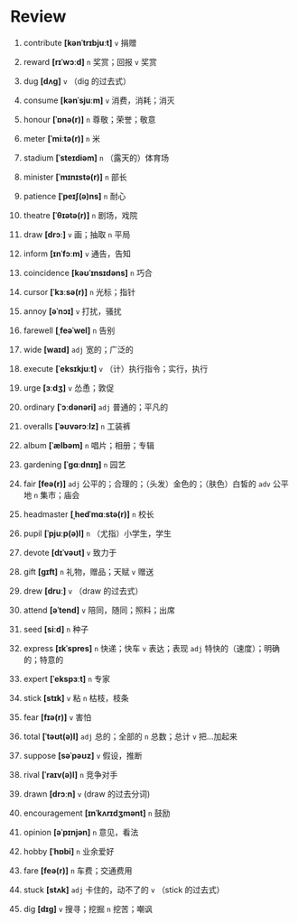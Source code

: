 # Review
1. contribute **[kənˈtrɪbjuːt]** `v` 捐赠

2. reward **[rɪˈwɔːd]** `n` 奖赏；回报 `v` 奖赏

3. dug **[dʌɡ]** `v` （dig 的过去式）

4. consume **[kənˈsjuːm]** `v` 消费，消耗；消灭

5. honour **[ˈɒnə(r)]** `n` 尊敬；荣誉；敬意

6. meter **[ˈmiːtə(r)]** `n` 米

7. stadium **[ˈsteɪdiəm]** `n` （露天的）体育场

8. minister **[ˈmɪnɪstə(r)]** `n` 部长

9. patience **[ˈpeɪʃ(ə)ns]** `n` 耐心

10. theatre **[ˈθɪətə(r)]** `n` 剧场，戏院

11. draw **[drɔː]** `v` 画；抽取 `n` 平局

12. inform **[ɪnˈfɔːm]** `v` 通告，告知

13. coincidence **[kəʊˈɪnsɪdəns]** `n` 巧合

14. cursor **[ˈkɜːsə(r)]** `n` 光标；指针

15. annoy **[əˈnɔɪ]** `v` 打扰，骚扰

16. farewell **[ˌfeəˈwel]** `n` 告别

17. wide **[waɪd]** `adj` 宽的；广泛的

18. execute **[ˈeksɪkjuːt]** `v` （计）执行指令；实行，执行

19. urge **[ɜːdʒ]** `v` 怂恿；敦促

20. ordinary **[ˈɔːdənəri]** `adj` 普通的；平凡的

21. overalls **[ˈəʊvərɔːlz]** `n` 工装裤

22. album **[ˈælbəm]** `n` 唱片；相册；专辑

23. gardening **[ˈɡɑːdnɪŋ]** `n` 园艺

24. fair **[feə(r)]** `adj` 公平的；合理的；（头发）金色的；（肤色）白皙的 `adv` 公平地 `n` 集市；庙会

25. headmaster **[ˌhedˈmɑːstə(r)]** `n` 校长

26. pupil **[ˈpjuːp(ə)l]** `n` （尤指）小学生，学生

27. devote **[dɪˈvəʊt]** `v` 致力于

28. gift **[ɡɪft]** `n` 礼物，赠品；天赋 `v` 赠送

29. drew **[druː]** `v` （draw 的过去式）

30. attend **[əˈtend]** `v` 陪同，随同；照料；出席

31. seed **[siːd]** `n` 种子

32. express **[ɪkˈspres]** `n` 快递；快车 `v` 表达；表现 `adj` 特快的（速度）；明确的；特意的

33. expert **[ˈekspɜːt]** `n` 专家

34. stick **[stɪk]** `v` 粘 `n` 枯枝，枝条

35. fear **[fɪə(r)]** `v` 害怕

36. total **[ˈtəʊt(ə)l]** `adj` 总的；全部的 `n` 总数；总计 `v` 把...加起来

37. suppose **[səˈpəʊz]** `v` 假设，推断

38. rival **[ˈraɪv(ə)l]** `n` 竞争对手

39. drawn **[drɔːn]** `v` (draw 的过去分词)

40. encouragement **[ɪnˈkʌrɪdʒmənt]** `n` 鼓励

41. opinion **[əˈpɪnjən]** `n` 意见，看法

42. hobby **[ˈhɒbi]** `n` 业余爱好

43. fare **[feə(r)]** `n` 车费；交通费用

44. stuck **[stʌk]** `adj` 卡住的，动不了的 `v` （stick 的过去式）

45. dig **[dɪɡ]** `v` 搜寻；挖掘 `n` 挖苦；嘲讽

